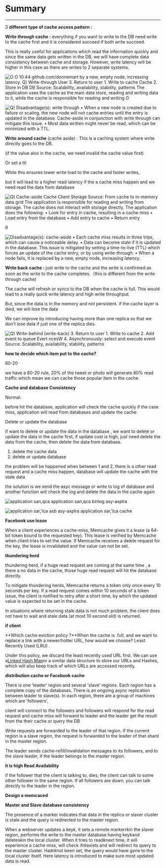 # Summary 



---

3 **different type of cache access pattern :**



**Write through cache :** everything if you want to write to the DB need write to the cache first and it is considered succeed if both write succeed.



This is really useful for applications which read the information quickly and since the same data gets written in the DB, we will have complete data consistency between cache and storage. However, write latency will be higher in this case as there are writes to 2 separate systems.

![O O 10:44 github.com/donnemart by a new, empty node, increasing latency. Q) Write-through User 3. Return to user 1. Write to cache Cache 2. Store in DB DB Source: Scalability, availability, stability, patterns The application uses the cache as the main data store, reading and writing data to it, while the cache is responsible for reading and writing O ](../../media/Memeory-Cache-Summary-image1.jpeg)





![Q) Disadvantage(s): write through • When a new node is created due to failure or scaling, the new node will not cache entries until the entry is updated in the database. Cache-aside in conjunction with write through can mitigate this issue. • Most data written might never be read, which can be minimized with a TTL. ](../../media/Memeory-Cache-Summary-image2.jpg)





**Write around cache** (cache aside) : This is a caching system where write directly goes to the DB.

(if the value also in the cache, we need invalid the cache value first)

Or set a ttl



While this ensures lower write load to the cache and faster writes,



but it will lead to a higher read latency if the a cache miss happen and we need read the data from database

![Q) Cache-aside Cache Client Storage Source: From cache to in-memory data grid The application is responsible for reading and writing from storage. The cache does not interact with storage directly. The application does the following: • Look for entry in cache, resulting in a cache miss • Load entry from the database • Add entry to cache • Return entry ](../../media/Memeory-Cache-Summary-image3.jpg)

9



![Disadvantage(s): cache-aside • Each cache miss results in three trips, which can cause a noticeable delay. • Data can become stale if it is updated in the database. This issue is mitigated by setting a time-to-live (TTL) which forces an update of the cache entry, or by using write-through. • When a node fails, it is replaced by a new, empty node, increasing latency. ](../../media/Memeory-Cache-Summary-image4.jpg)





**Write back cache :** just write to the cache and the write is confirmed as soon as the write to the cache completes.（this is different from the write through cache)



The cache will refresh or syncs to the DB when the cache is full. This would lead to a really quick write latency and high write throughput.



But, since the data is in the memory and not persistent. if the cache layer is died, we will lose the data



We can improve by introducing having more than one replica so that we don't lose data if just one of the replica dies.



![Q) Write-behind (write-back) 3. Return to user 1. Write to cache 2. Add event to queue Evert ncesW 4. Asynchronously: select and execute event Source: Scalability, availability, stability, patterns ](../../media/Memeory-Cache-Summary-image5.jpg)



**how to decide which item put to the cache?**



80-20



we have a 80-20 rule, 20% of the tweet or photo will generate 80% read traffic which mean we can cache those popular item in the cache.





**Cache and database Consistency**



Normal:



before hit the database, application will check the cache quickly if the case miss, application will read from databases and update the cache



Delete or update the database



if want to delete or update the data in the database , we want to delete or update the data in the cache first, if update cost is high, just need delete the data from the cache, then delete the data from database.





1.  delete the cache data
2.  delete or update database



the problem will be happened when between 1 and 2, there is a other read request and a cache miss happen, database will update the cache with the stale data



the solution is we send the asyc message or write to log of database and another function will check the log and delete the data in the cache again





![application san,qca application san,qca binlog asy-axplra ](../../media/Memeory-Cache-Summary-image6.png)





![application sar,'lca asb asy-axplra application sar,'lca cache ](../../media/Memeory-Cache-Summary-image7.png)





**Facebook use lease**



When a client experiences a cache-miss, Memcache gives it a lease (a 64-bit token bound to the requested key). This lease is verified by Memcache when client tries to set the value. If Memcache receives a delete request for the key, the lease is invalidated and the value can not be set.



**thundering herd**



thundering herd, if a huge read request are coming at the same time , a there a no data in the cache, those huge read request will hit the database directly.



To mitigate thundering herds, Memcache returns a token only once every 10 seconds per key. If a read request comes within 10 seconds of a token issue, the client is notified to retry after a short time, by which the updated value is expected to be set in the cache.

In situations where returning stale data is not much problem, the client does not have to wait and stale data (at most 10 second old) is returned.





**if client**



**Which cache eviction policy ?**When the cache is .full, and we want to replace a link with a newer/hotter URL, how would we choose? Least Recently Used (LRU) .



Under this policy, we discard the least recently used URL first. We can use a[Linked Hash Map](https://docs.oracle.com/javase/7/docs/api/java/util/LinkedHashMap.html)or a similar data structure to store our URLs and Hashes, which will also keep track of which URLs are accessed recently.







**distribution cache or Facebook cache**



There is one 'leader' region and several 'slave' regions. Each region has a complete copy of the databases. There is an ongoing async replication between leader to slave(s). In each region, there are a group of machines which are 'followers',



client will connect to the followers and followers will respond for the read request and cache miss will forward to leader and the leader get the result from the their cache or query the DB



Write requests are forwarded to the leader of that region. If the current region is a slave region, the request is forwarded to the leader of that shard in the master region.





The leader sends cache-refill/invalidation messages to its followers, and to the slave leader, if the leader belongs to the master region.



**it is high Read Availability**

if the follower that the client is talking to, dies, the client can talk to some other follower in the same region. If all followers are down, you can talk directly to the leader in the region.







**Design a memcaced**









**Master and Slave database consistency**





The presence of a marker indicates that data in the replica or slaver cluster is stale and the query is redirected to the master region.

When a webserver updates a key*k*, it sets a remote marker*rk*in the slaver region, performs the write to the master database having key*k*and deletes*k*in the local cluster. When it tries to read*k*next time, it will experience a cache miss, will check if*rk*exists and will redirect its query to the master cluster. Had*rk*not been set, the query would have gone to the local cluster itself. Here latency is introduced to make sure most updated data is read.











